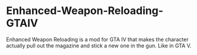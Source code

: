 # Enhanced-Weapon-Reloading-GTAIV
Enhanced Weapon Reloading is a mod for GTA IV that makes the character actually pull out the magazine and stick a new one in the gun. Like in GTA V.
